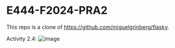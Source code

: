 # E444-F2024-PRA2

This repo is a clone of https://github.com/miguelgrinberg/flasky.

Activity 2.4:
![image](https://github.com/user-attachments/assets/5e85bc62-59cf-4c7f-be27-5062041c671c)
